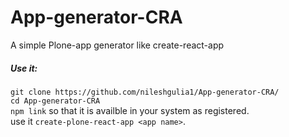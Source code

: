 # App-generator-CRA
A simple Plone-app generator like create-react-app<br>
##### Use it:
`git clone https://github.com/nileshgulia1/App-generator-CRA/`<br>
`cd App-generator-CRA`<br>
`npm link` so that it is availble in your system as registered.<br>
use it `create-plone-react-app <app name>`.
